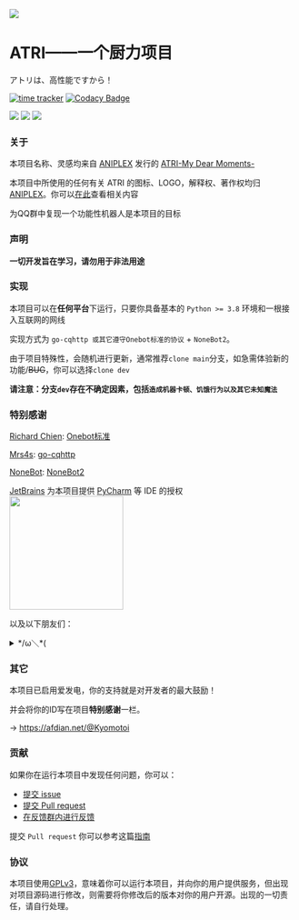 ![](https://socialify.git.ci/Kyomotoi/ATRI/image?description=1&descriptionEditable=A%20project%20for%20ATRI%2C%20Usage%20go-CQHTTP%20%2B%20NoneBot2.&forks=1&issues=1&language=1&logo=https%3A%2F%2Fi.loli.net%2F2020%2F11%2F12%2FYcINCkyp8vK2inD.png&owner=1&pattern=Circuit%20Board&stargazers=1&theme=Light)

# ATRI——一个厨力项目
アトリは、高性能ですから！

[![time tracker](https://wakatime.com/badge/github/Kyomotoi/ATRI.svg)](https://wakatime.com/badge/github/Kyomotoi/ATRI)
[![Codacy Badge](https://app.codacy.com/project/badge/Grade/79f1238b7ad74788aff6f5fafaa0e930)](https://www.codacy.com/gh/Kyomotoi/ATRI/dashboard?utm_source=github.com&amp;utm_medium=referral&amp;utm_content=Kyomotoi/ATRI&amp;utm_campaign=Badge_Grade)

[![](https://img.shields.io/github/license/Kyomotoi/ATRI?style=for-the-badge)](https://www.gnu.org/licenses/gpl-3.0.html)
[![](https://img.shields.io/badge/Chat-567297659-blue?style=for-the-badge)](https://jq.qq.com/?_wv=1027&k=a89kfKQE)
[![](https://img.shields.io/badge/DOCS-ATRI--docs-important?style=for-the-badge)](https://atri.0w0.ink/#/)

### 关于
本项目名称、灵感均来自 [ANIPLEX](https://aniplex-exe.com/) 发行的 [ATRI-My Dear Moments-](https://atri-mdm.com/)

本项目中所使用的任何有关 ATRI 的图标、LOGO，解释权、著作权均归 [ANIPLEX](https://aniplex-exe.com/)。你可以[在此](https://aniplex-exe.com/guidelines/)查看相关内容

为QQ群中复现一个功能性机器人是本项目的目标

### 声明
**一切开发旨在学习，请勿用于非法用途**

### 实现
本项目可以在**任何平台**下运行，只要你具备基本的 `Python >= 3.8` 环境和一根接入互联网的网线

实现方式为 `go-cqhttp 或其它遵守Onebot标准的协议` + `NoneBot2`。

由于项目特殊性，会随机进行更新，通常推荐`clone main`分支，如急需体验新的功能/~~BUG~~，你可以选择`clone dev`

**请注意：分支`dev`存在不确定因素，包括`造成机器卡顿、饥饿行为以及其它未知魔法`**

### 特别感谢
[Richard Chien](https://github.com/richardchien): [Onebot标准](https://github.com/howmanybots/onebot)

[Mrs4s](https://github.com/Mrs4s): [go-cqhttp](https://github.com/Mrs4s/go-cqhttp)

[NoneBot](https://github.com/nonebot): [NoneBot2](https://github.com/nonebot/nonebot2)

[JetBrains](https://www.jetbrains.com/?from=ATRI) 为本项目提供 [PyCharm](https://www.jetbrains.com/pycharm/?from=ATRI) 等 IDE 的授权<br>
[<img src="https://cdn.jsdelivr.net/gh/Kyomotoi/CDN@master/noting/jetbrains-variant-3.png" width="200"/>](https://www.jetbrains.com/?from=ATRI)

以及以下朋友们：
  <details markdown='1'><summary>*/ω＼*(</summary>
    *排名不分现后*<br>
    · 50861735 11.0CNY<br>
    · 1072324725 17.0CNY<br>
    · AfdianUser_quGy 5.0CNY<br>
    · 1752179928 56.14CNY<br>
    · Mikasa 66.0CNY<br>
    · SkipM4 27.0CNY<br>
    · Chunk7 33.0CNY<br>
    · Wwwwwwalnut 10.0CNY<br>
    · 演变 5.0CNY<br>
    · 梓哟P 23.33CNY
 </details>

### 其它
本项目已启用爱发电，你的支持就是对开发者的最大鼓励！

并会将你的ID写在项目**特别感谢**一栏。

-> https://afdian.net/@Kyomotoi

### 贡献
如果你在运行本项目中发现任何问题，你可以：
- [提交 issue](https://github.com/Kyomotoi/ATRI/issues)
- [提交 Pull request](https://github.com/Kyomotoi/ATRI/pulls)
- [在反馈群内进行反馈](https://jq.qq.com/?_wv=1027&k=WoAAYXbJ)

提交 `Pull request` 你可以参考这篇[指南](docs/dev.md)

### 协议
本项目使用[GPLv3](https://github.com/Kyomotoi/Aya/blob/master/LICENSE)，意味着你可以运行本项目，并向你的用户提供服务，但出现对项目源码进行修改，则需要将你修改后的版本对你的用户开源。出现的一切责任，请自行处理。
